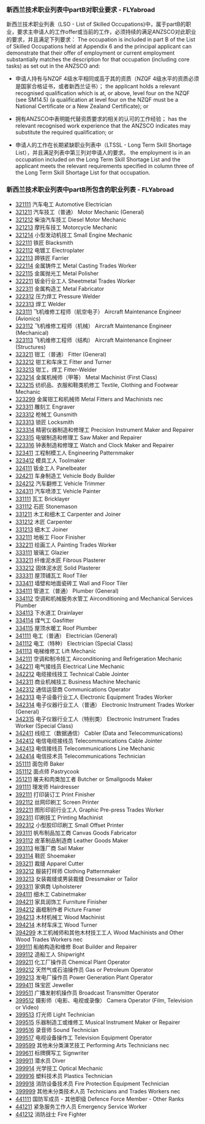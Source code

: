 ### 新西兰技术职业列表中partB对职业要求  - FLYabroad ###

新西兰技术职业列表（LSO - List of Skilled Occupations)中，属于partB的职业，要求主申请人的工作offer或当前的工作，必须持续的满足ANZSCO对此职业的要求，并且满足下列要求： The occupation is included in part B of the List of Skilled Occupations held at Appendix 6 and the principal applicant can demonstrate that their offer of employment or current employment substantially matches the description for that occupation (including core tasks) as set out in the ANZSCO and:

- 申请人持有与NZQF 4级水平相同或高于其的资质（NZQF 4级水平的资质必须是国家合格证书，或者新西兰证书）； the applicant holds a relevant recognised qualification which is at, or above, level four on the NZQF (see SM14.5) (a qualification at level four on the NZQF must be a National Certificate or a New Zealand Certificate); or


- 拥有ANZSCO中表明能代替资质要求的相关的认可的工作经验； has the relevant recognised work experience that the ANZSCO indicates may substitute the required qualification; or


- 申请人的工作在长期紧缺职业列表中（LTSSL - Long Term Skill Shortage List），并且满足列表中第三列对申请人的要求。 the employment is in an occupation included on the Long Term Skill Shortage List and the applicant meets the relevant requirements specified in column three of the Long Term Skill Shortage List for that occupation.


### 新西兰技术职业列表中partB所包含的职业列表  - FLYabroad ###

- [321111](321111) 汽车电工 Automotive Electrician
- [321211](321211) 汽车技工（普通） Motor Mechanic (General)
- [321212](321212) 柴油汽车技工 Diesel Motor Mechanic
- [321213](321213) 摩托车技工 Motorcycle Mechanic
- [321214](321214) 小型发动机技工 Small Engine Mechanic
- [322111](322111) 铁匠 Blacksmith
- [322112](322112) 电镀工 Electroplater
- [322113](322113) 蹄铁匠 Farrier
- [322114](322114) 金属铸件工 Metal Casting Trades Worker
- [322115](322115) 金属抛光工 Metal Polisher
- [322211](322211) 钣金行业工人 Sheetmetal Trades Worker
- [322311](322311) 金属构造工 Metal Fabricator
- [322312](322312) 压力焊工 Pressure Welder
- [322313](322313) 焊工 Welder
- [323111](323111) 飞机维修工程师（航空电子） Aircraft Maintenance Engineer (Avionics)
- [323112](323112) 飞机维修工程师（机械） Aircraft Maintenance Engineer (Mechanical)
- [323113](323113) 飞机维修工程师（结构） Aircraft Maintenance Engineer (Structures)
- [323211](323211) 钳工（普通） Fitter (General)
- [323212](323212) 钳工和车床工 Fitter and Turner
- [323213](323213) 钳工，焊工 Fitter-Welder
- [323214](323214) 金属机械师（甲等） Metal Machinist (First Class)
- [323215](323215) 纺织品、衣服和鞋类机修工 Textile, Clothing and Footwear Mechanic
- [323299](323299) 金属钳工和机械师 Metal Fitters and Machinists nec
- [323311](323311) 雕刻工 Engraver
- [323312](323312) 枪械工 Gunsmith
- [323313](323313) 锁匠 Locksmith
- [323314](323314) 精密仪器制造和修理工 Precision Instrument Maker and Repairer
- [323315](323315) 电锯制造和修理工 Saw Maker and Repairer
- [323316](323316) 钟表制造和修理工 Watch and Clock Maker and Repairer
- [323411](323411) 工程制模工人 Engineering Patternmaker
- [323412](323412) 模具工人 Toolmaker
- [324111](324111) 钣金工人 Panelbeater
- [324211](324211) 车身制造工 Vehicle Body Builder
- [324212](324212) 汽车翻修工 Vehicle Trimmer
- [324311](324311) 汽车喷漆工 Vehicle Painter
- [331111](331111) 瓦工 Bricklayer
- [331112](331112) 石匠 Stonemason
- [331211](331211) 木工和细木工 Carpenter and Joiner
- [331212](331212) 木匠 Carpenter
- [331213](331213) 细木工 Joiner
- [332111](332111) 地板工 Floor Finisher
- [332211](332211) 绘画工人 Painting Trades Worker
- [333111](333111) 玻璃工 Glazier
- [333211](333211) 纤维泥水匠 Fibrous Plasterer
- [333212](333212) 固体泥水匠 Solid Plasterer
- [333311](333311) 屋顶铺瓦工 Roof Tiler
- [333411](333411) 墙壁和地面瓷砖工 Wall and Floor Tiler
- [334111](334111) 管道工（普通） Plumber (General)
- [334112](334112) 空调和机械服务水管工 Airconditioning and Mechanical Services Plumber
- [334113](334113) 下水道工 Drainlayer
- [334114](334114) 煤气工 Gasfitter
- [334115](334115) 屋顶水暖工 Roof Plumber
- [341111](341111) 电工（普通） Electrician (General)
- [341112](341112) 电工（特种） Electrician (Special Class)
- [341113](341113) 电梯维修工 Lift Mechanic
- [342111](342111) 空调和制冷技工 Airconditioning and Refrigeration Mechanic
- [342211](342211) 电气接线员 Electrical Line Mechanic
- [342212](342212) 电缆接线技工 Technical Cable Jointer
- [342311](342311) 商业机械技工 Business Machine Mechanic
- [342312](342312) 通信运营商 Communications Operator
- [342313](342313) 电子设备行业工人 Electronic Equipment Trades Worker
- [342314](342314) 电子仪器行业工人（普通） Electronic Instrument Trades Worker (General)
- [342315](342315) 电子仪器行业工人（特别类） Electronic Instrument Trades Worker (Special Class)
- [342411](342411) 线缆工（数据通信） Cabler (Data and Telecommunications)
- [342412](342412) 电信电缆接线员 Telecommunications Cable Jointer
- [342413](342413) 电信接线员 Telecommunications Line Mechanic
- [342414](342414) 电信技术员 Telecommunications Technician
- [351111](351111) 面包师 Baker
- [351112](351112) 面点师 Pastrycook
- [351211](351211) 屠夫和肉类加工者  Butcher or Smallgoods Maker
- [391111](391111) 理发师 Hairdresser
- [392111](392111) 打印装订工 Print Finisher
- [392112](392112) 丝网印刷工 Screen Printer
- [392211](392211) 图形印前行业工人 Graphic Pre-press Trades Worker
- [392311](392311) 印刷技工 Printing Machinist
- [392312](392312) 小型胶印印刷工 Small Offset Printer
- [393111](393111) 帆布制品加工商 Canvas Goods Fabricator
- [393112](393112) 皮革制品制造商 Leather Goods Maker
- [393113](393113) 帐篷厂商 Sail Maker
- [393114](393114) 鞋匠 Shoemaker
- [393211](393211) 裁缝 Apparel Cutter
- [393212](393212) 服装打样师 Clothing Patternmaker
- [393213](393213) 女装裁缝或男装裁缝 Dressmaker or Tailor
- [393311](393311) 家俱商 Upholsterer
- [394111](394111) 细木工 Cabinetmaker
- [394211](394211) 家具润饰工 Furniture Finisher
- [394212](394212) 画框制作者 Picture Framer
- [394213](394213) 木材机械工 Wood Machinist
- [394214](394214) 木材车床工 Wood Turner
- [394299](394299) 木工机械师和其他木材技工工人 Wood Machinists and Other Wood Trades Workers nec
- [399111](399111) 船舶构造和维修 Boat Builder and Repairer
- [399112](399112) 造船工人 Shipwright
- [399211](399211) 化工厂操作员 Chemical Plant Operator
- [399212](399212) 天然气或石油操作员 Gas or Petroleum Operator
- [399213](399213) 发电厂操作员 Power Generation Plant Operator
- [399411](399411) 珠宝匠 Jeweller
- [399511](399511) 广播发射机操作员 Broadcast Transmitter Operator
- [399512](399512) 摄影师（电影、电视或录像） Camera Operator (Film, Television or Video)
- [399513](399513) 灯光师 Light Technician
- [399515](399515) 乐器制造工或维修工 Musical Instrument Maker or Repairer
- [399516](399516) 录音师 Sound Technician
- [399517](399517) 电视设备操作工 Television Equipment Operator
- [399599](399599) 其他未分类演艺技工 Performing Arts Technicians nec
- [399611](399611) 标牌撰写工 Signwriter
- [399911](399911) 潜水员 Diver
- [399914](399914) 光学技工 Optical Mechanic
- [399916](399916) 塑料技术员 Plastics Technician
- [399918](399918) 消防设备技术员 Fire Protection Equipment Technician
- [399999](399999) 其他未分类技术人员 Technicians and Trades Workers nec
- [441111](441111) 国防军成员 - 其他职级 Defence Force Member - Other Ranks
- [441211](441211) 紧急服务工作人员 Emergency Service Worker
- [441212](441212) 消防战士 Fire Fighter